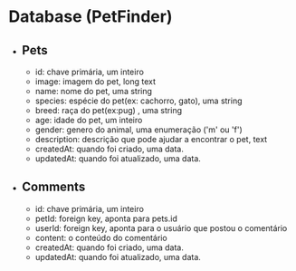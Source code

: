 # Database (PetFinder)

- ## Pets

  - id: chave primária, um inteiro
  - image: imagem do pet, long text
  - name: nome do pet, uma string
  - species: espécie do pet(ex: cachorro, gato), uma string
  - breed: raça do pet(ex:pug) , uma string
  - age: idade do pet, um inteiro
  - gender: genero do animal, uma enumeração ('m' ou 'f')
  - description: descrição que pode ajudar a encontrar o pet, text
  - createdAt: quando foi criado, uma data.
  - updatedAt: quando foi atualizado, uma data.

- ## Comments
  - id: chave primária, um inteiro
  - petId: foreign key, aponta para pets.id
  - userId: foreign key, aponta para o usuário que postou o comentário
  - content: o conteúdo do comentário
  - createdAt: quando foi criado, uma data.
  - updatedAt: quando foi atualizado, uma data.
